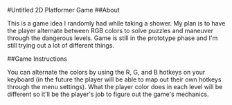 #Untitled 2D Platformer Game
##About
<p>This is a game idea I randomly had while taking a shower. My plan is to have the player alternate between RGB colors to solve puzzles and maneuver through the dangerous levels. Game is still in the prototype phase and I'm still trying out a lot of different things.</p>

##Game Instructions
<p>You can alternate the colors by using the R, G, and B hotkeys on your keyboard (in the future the player will be able to map out their own hotkeys through the menu settings). What the player color does in each level will be different so it'll be the player's job to figure out the game's mechanics.</p> 